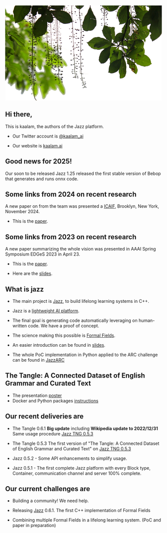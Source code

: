![kaalam](https://raw.githubusercontent.com/kaalam/kaalam/master/mangrove.png)

## Hi there,

This is kaalam, the authors of the Jazz platform.

  * Our Twitter account is [@kaalam_ai](https://twitter.com/kaalam_ai)

  * Our website is [kaalam.ai](http://kaalam.ai/)


## Good news for 2025!

Our soon to be released Jazz 1.25 released the first stable version of Bebop that generates and runs onnx code.

## Some links from 2024 on recent research

A new paper on from the team was presented a [ICAIF](https://ai-finance.org/), Brooklyn, New York, November 2024.

  * This is the [paper](https://openreview.net/pdf?id=NBeBMJIWFY).


## Some links from 2023 on recent research

A new paper summarizing the whole vision was presented in AAAI Spring Symposium EDGeS 2023 in April 23.

  * This is the [paper](https://openreview.net/forum?id=1FE3reKlJN).

  * Here are the [slides](https://www.slideshare.net/kaalamai/lifelong-formal-modeling-agents-at-aaaiedges-2023pdf).


## What is jazz

  * The main project is [Jazz](https://github.com/kaalam/Jazz), to build lifelong learning systems in C++.

  * Jazz is a [lightweight AI platform](https://kaalam.github.io/jazz_reference/vision_intro_page.html).

  * The final goal is generating code automatically leveraging on human-written code. We have a proof of concept.

  * The science making this possible is [Formal Fields](https://arxiv.org/abs/2007.14075).

  * An easier introduction can be found in [slides](https://www.slideshare.net/SantiagoBasalda/jazz-open-expo-europe-june-2020).

  * The whole PoC implementation in Python applied to the ARC challenge can be found in [JazzARC](https://github.com/kaalam/JazzARC)


## The Tangle: A Connected Dataset of English Grammar and Curated Text

  * The presentation [poster](https://raw.githubusercontent.com/kaalam/kaalam/master/the_tangle.pdf)
  * Docker and Python packages [instructions](https://kaalam.github.io/jazz_reference/reference_docker_tangle_server.html)


## Our recent deliveries are

  * The Tangle 0.6.1 **Big update** including **Wikipedia update to 2022/12/31** Same usage procedure [Jazz TNG 0.5.3](https://kaalam.github.io/jazz_reference/reference_docker_tangle_server.html)

  * The Tangle 0.5.3 The first version of "The Tangle: A Connected Dataset of English Grammar and Curated Text" on [Jazz TNG 0.5.3](https://kaalam.github.io/jazz_reference/reference_docker_tangle_server.html)

  * Jazz 0.5.2 - Some API enhancements to simplify usage.

  * Jazz 0.5.1 - The first complete Jazz platform with every Block type, Container, communication channel and server 100% complete.


## Our current challenges are

  * Building a community! We need help.

  * Releasing [Jazz](https://github.com/kaalam/Jazz) 0.6.1. The first C++ implementation of Formal Fields

  * Combining multiple Formal Fields in a lifelong learning system. (PoC and paper in preparation)

